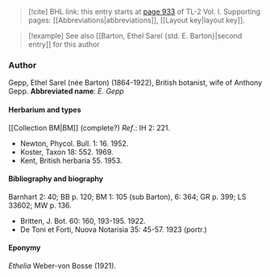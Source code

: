 > [!cite] BHL link: this entry starts at [page 933](https://www.biodiversitylibrary.org/page/33121064) of TL-2 Vol. I.
> Supporting pages: [[Abbreviations|abbreviations]], [[Layout key|layout key]].

> [!example] See also [[Barton, Ethel Sarel {std. E. Barton}|second entry]] for this author

### Author

Gepp, Ethel Sarel (née Barton) (1864-1922), British botanist, wife of Anthony Gepp. 
**Abbreviated name**: *E. Gepp*

#### Herbarium and types

[[Collection BM|BM]] (complete?)
*Ref*.: IH 2: 221.
- Newton, Phycol. Bull. 1: 16. 1952.
- Koster, Taxon 18: 552. 1969.
- Kent, British herbaria 55. 1953.

#### Bibliography and biography

Barnhart 2: 40; BB p. 120; BM 1: 105 (sub Barton), 6: 364; GR p. 399; LS 33602; MW p. 136.
- Britten, J. Bot. 60: 160, 193-195. 1922.
- De Toni et Forti, Nuova Notarisia 35: 45-57. 1923 (portr.)

#### Eponymy

*Ethelia* Weber-von Bosse (1921).

